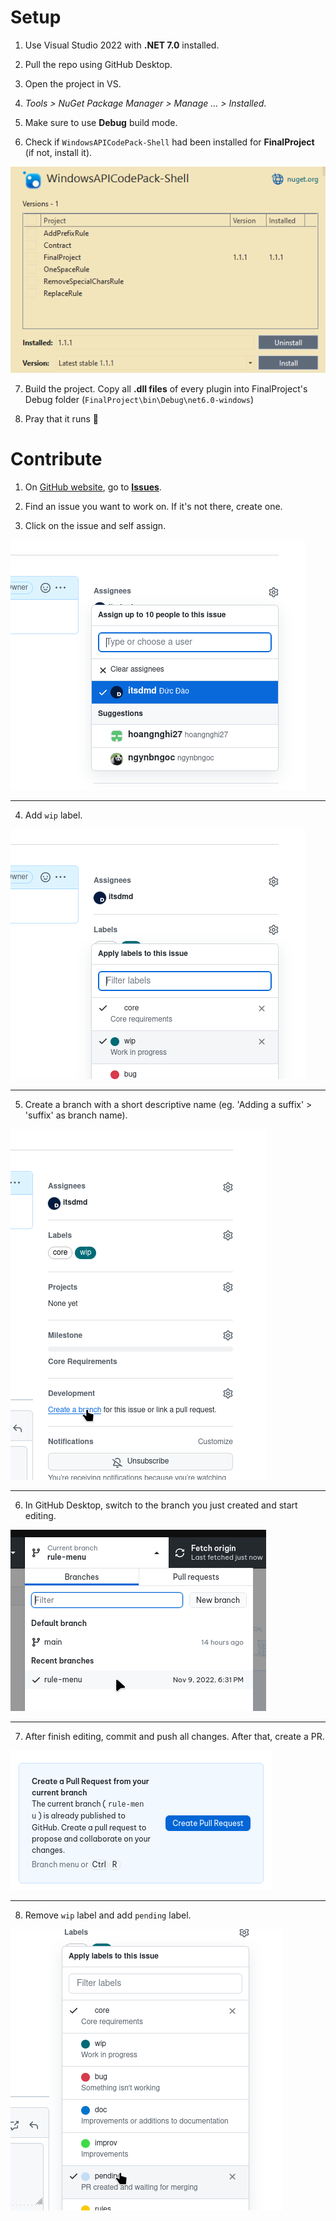 # Setup
1. Use Visual Studio 2022 with **.NET 7.0** installed.

2. Pull the repo using GitHub Desktop.

3. Open the project in VS.

4. *Tools > NuGet Package Manager > Manage ... > Installed*.

5. Make sure to use **Debug** build mode.

6. Check if `WindowsAPICodePack-Shell` had been installed for **FinalProject** (if not, install it).

![](doc/res/vs-nuget.png)

7. Build the project. Copy all **.dll files** of every plugin into FinalProject's Debug folder (`FinalProject\bin\Debug\net6.0-windows`)

8. Pray that it runs :smiling_face_with_tear:


# Contribute
1. On [GitHub website](https://github.com/itsdmd/CS202-Final), go to [**Issues**](https://github.com/itsdmd/CS202-Final/issues).

2. Find an issue you want to work on. If it's not there, create one.

3. Click on the issue and self assign.

![](doc/res/gh-self-assign.png)

---

4. Add `wip` label.

![](doc/res/gh-wip-label.png)

---

5. Create a branch with a short descriptive name (eg. 'Adding a suffix' > 'suffix' as branch name).

![](doc/res/gh-create-branch.png)

---

6. In GitHub Desktop, switch to the branch you just created and start editing.

![](doc/res/ghd-switch-branch.png)

---

7. After finish editing, commit and push all changes. After that, create a PR.

![](doc/res/ghd-create-pr.png)

---

8. Remove `wip` label and add `pending` label.

![](doc/res/gh-pending-label.png)
